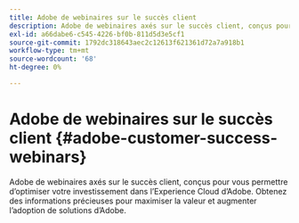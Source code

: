 ```yaml
---
title: Adobe de webinaires sur le succès client
description: Adobe de webinaires axés sur le succès client, conçus pour vous permettre d’optimiser votre investissement dans l’Experience Cloud d’Adobe. Obtenez des informations précieuses pour maximiser la valeur et augmenter l’adoption de solutions d’Adobe.
exl-id: a66dabe6-c545-4226-bf0b-811d5d3e5cf1
source-git-commit: 1792dc318643aec2c12613f621361d72a7a918b1
workflow-type: tm+mt
source-wordcount: '68'
ht-degree: 0%

---
```


# Adobe de webinaires sur le succès client {#adobe-customer-success-webinars}

Adobe de webinaires axés sur le succès client, conçus pour vous permettre d’optimiser votre investissement dans l’Experience Cloud d’Adobe. Obtenez des informations précieuses pour maximiser la valeur et augmenter l’adoption de solutions d’Adobe.

<!-- 
## Featured Sessions

<table>
  <tr>
   <td>
      <a href="user-groups/workfront-system-maintenance.md">
      <img alt="Workfront System Maintenance" src="assets/workfront-system-maintenance.png"/>
      </a>
      <div>
         <a href="user-groups/workfront-system-maintenance.md"><strong>Workfront System Maintenance</strong></a>
         <br/><em>foo</em>
      </div>
      <p>
        <br/>
         A panel of system administrators discuss things to consider about system setup, regular maintenance, and clean-up.
      </p>
    </td>
   <td>
      <a href="user-groups/reporting-and-dashboards.md">
      <img alt="Reporting and Dashboards" src="assets/reporting-and-dashboards.png"/>
      </a>
      <div>
         <a href="user-groups/reporting-and-dashboards.md"><strong>Reporting & Dashboards</strong></a>
         <br/><em>foo</em> 
      </div>
      <p>
        <br/>
         See reports and dashboards others have created for their organizations and the best practices they’ve learned.
      </p>
    </td>
   <td>
      <a href="user-groups/agile-in-marketing.md">
      <img alt="Agile in Marketing" src="assets/agile-in-marketing.png"/>
      </a>
      <div>
         <a href="user-groups/agile-in-marketing.md"><strong>Agile in Marketing</strong></a>
         <br/><em>foo</em> 
      </div>
      <p>
        <br/>
         Agile experts discuss the high points and trends they've seen with agile, general agility in business, and how they use Workfront for agile.
      </p>
    </td>
  </tr>
</table>

-->
